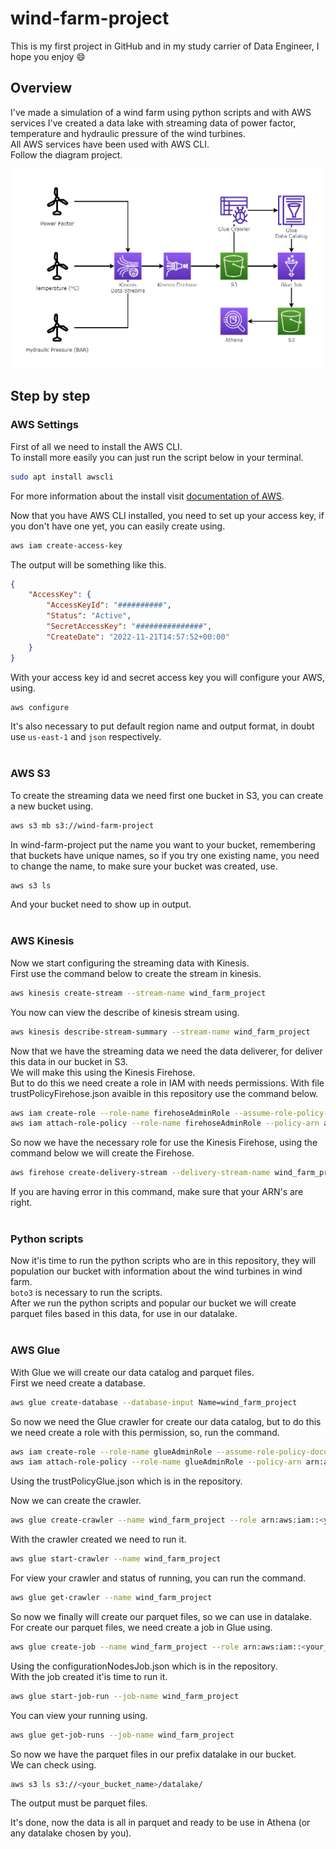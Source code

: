 # wind-farm-project
This is my first project in GitHub and in my study carrier of Data Engineer, I hope you enjoy 😄

## Overview

I've made a simulation of a wind farm using python scripts and with AWS services I've created a data lake with streaming data of power factor, temperature and hydraulic pressure of the wind turbines. <br>
All AWS services have been used with AWS CLI. <br>
Follow the diagram project.

<img width="500em" src="diagram/png_diagram.png">

## Step by step

### AWS Settings

First of all we need to install the AWS CLI. <br>
To install more easily you can just run the script below in your terminal.
~~~sh
sudo apt install awscli
~~~
For more information about the install visit [documentation of AWS](https://docs.aws.amazon.com/cli/latest/userguide/getting-started-install.html).

Now that you have AWS CLI installed, you need to set up your access key, if you don't have one yet, you can easily create using.
~~~sh
aws iam create-access-key
~~~
The output will be something like this.
~~~json
{
    "AccessKey": {
        "AccessKeyId": "##########",
        "Status": "Active",
        "SecretAccessKey": "###############",
        "CreateDate": "2022-11-21T14:57:52+00:00"
    }
}
~~~
With your access key id and secret access key you will configure your AWS, using.
~~~sh
aws configure
~~~
It's also necessary to put default region name and output format, in doubt use `us-east-1` and `json` respectively.
<br><br>

### AWS S3

To create the streaming data we need first one bucket in S3, you can create a new bucket using.
~~~sh
aws s3 mb s3://wind-farm-project
~~~
In wind-farm-project put the name you want to your bucket, remembering that buckets have unique names, so if you try one existing name, you need to change the name, to make sure your bucket was created, use.
~~~sh
aws s3 ls
~~~
And your bucket need to show up in output.
<br><br>

### AWS Kinesis

Now we start configuring the streaming data with Kinesis. <br>
First use the command below to create the stream in kinesis.
~~~sh
aws kinesis create-stream --stream-name wind_farm_project
~~~
You now can view the describe of kinesis stream using.
~~~sh
aws kinesis describe-stream-summary --stream-name wind_farm_project
~~~
Now that we have the streaming data we need the data deliverer, for deliver this data in our bucket in S3. <br>
We will make this using the Kinesis Firehose. <br>
But to do this we need create a role in IAM with needs permissions. With file trustPolicyFirehose.json avaible in this repository use the command below.
~~~sh
aws iam create-role --role-name firehoseAdminRole --assume-role-policy-document file://trustPolicyFirehose.json
aws iam attach-role-policy --role-name firehoseAdminRole --policy-arn arn:aws:iam::aws:policy/AdministratorAccess
~~~
So now we have the necessary role for use the Kinesis Firehose, using the command below we will create the Firehose.
~~~sh
aws firehose create-delivery-stream --delivery-stream-name wind_farm_project --delivery-stream-type KinesisStreamAsSource --kinesis-stream-source-configuration KinesisStreamARN=arn:aws:kinesis:<your_region_name>:<your_account_id>:stream/wind_farm_project,RoleARN=arn:aws:iam::<your_account_id>:role/firehoseAdminRole --s3-destination-configuration BucketARN=arn:aws:s3:::<your_bucket_name>,RoleARN=arn:aws:iam::<your_account_id>:role/firehoseAdminRole,BufferingHints={IntervalInSeconds=60}
~~~
If you are having error in this command, make sure that your ARN's are right.
<br><br>

### Python scripts

Now it'is time to run the python scripts who are in this repository, they will population our bucket with information about the wind turbines in wind farm. <br>
`boto3` is necessary to run the scripts. <br>
After we run the python scripts and popular our bucket we will create parquet files based in this data, for use in our datalake.
<br><br>

### AWS Glue

With Glue we will create our data catalog and parquet files. <br>
First we need create a database.
~~~sh
aws glue create-database --database-input Name=wind_farm_project
~~~
So now we need the Glue crawler for create our data catalog, but to do this we need create a role with this permission, so, run the command.
~~~sh
aws iam create-role --role-name glueAdminRole --assume-role-policy-document file://trustPolicyGlue.json
aws iam attach-role-policy --role-name glueAdminRole --policy-arn arn:aws:iam::aws:policy/AdministratorAccess
~~~
Using the trustPolicyGlue.json which is in the repository.

Now we can create the crawler.
~~~sh
aws glue create-crawler --name wind_farm_project --role arn:aws:iam::<your_account_id>:role/glueAdminRole --database-name wind_farm_project --targets S3Targets={Path=s3://<your_bucket_name>}
~~~
With the crawler created we need to run it.
~~~sh
aws glue start-crawler --name wind_farm_project
~~~
For view your crawler and status of running, you can run the command.
~~~sh
aws glue get-crawler --name wind_farm_project
~~~
So now we finally will create our parquet files, so we can use in datalake. <br>
For create our parquet files, we need create a job in Glue using.
~~~sh
aws glue create-job --name wind_farm_project --role arn:aws:iam::<your_account_id>:role/glueAdminRole --command Name=glueetl,ScriptLocation=s3://<your_bucket_name>/script/datalake,PythonVersion=3 --glue-version 3.0 --code-gen-configuration-nodes file://configurationNodesJob.json
~~~
Using the configurationNodesJob.json which is in the repository. <br>
With the job created it'is time to run it.
~~~sh
aws glue start-job-run --job-name wind_farm_project
~~~
You can view your running using.
~~~sh
aws glue get-job-runs --job-name wind_farm_project
~~~
So now we have the parquet files in our prefix datalake in our bucket. <br>
We can check using.
~~~sh
aws s3 ls s3://<your_bucket_name>/datalake/
~~~
The output must be parquet files.

It's done, now the data is all in parquet and ready to be use in Athena (or any datalake chosen by you).
<br><br>
